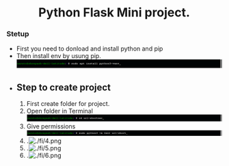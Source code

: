 <h1 align='center'>Python Flask Mini project.</h1>
<h3>Stetup</h3>
<ul>
<li>First you need to donload and install python and pip<br></li>
<li>Then install env by usung pip.<img src="./fi/1.png" alt="Command to install env"></li>
<li><h2>Step to create project</h2>
  <ol><li>First create folder for project.<img src="" alt=""></li>
    <li>Open folder in Terminal <img src="./fi/2.png" alt=""></li>
    <li>Give permissions <img src="./fi/3.png" alt=""></li>
    <li>.<img src="" alt="./fi/4.png"></li>
    <li>.<img src="" alt="./fi/5.png"></li>
    <li>.<img src="" alt="./fi/6.png"></li>
  </ol>
 </li>
</ul>
